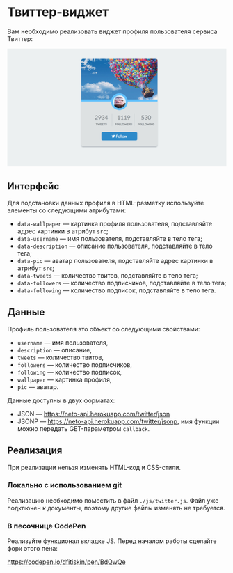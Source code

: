 Твиттер-виджет
===

Вам необходимо реализовать виджет профиля пользователя сервиса Твиттер:

![Твиттер](./res/preview.png)

## Интерфейс

Для подстановки данных профиля в HTML-разметку используйте элементы со следующими атрибутами:
- `data-wallpaper` — картинка профиля пользователя, подставляйте адрес картинки в атрибут `src`;
- `data-username` — имя пользователя, подставляйте в тело тега;
- `data-description` — описание пользователя, подставляйте в тело тега;
- `data-pic` — аватар пользователя, подставляйте адрес картинки в атрибут `src`;
- `data-tweets` — количество твитов, подставляйте в тело тега;
- `data-followers` — количество подписчиков, подставляйте в тело тега;
- `data-following` — количество подписок, подставляйте в тело тега.

## Данные

Профиль пользователя это объект со следующими свойствами:
- `username` — имя пользователя,
- `description` — описание,
- `tweets` — количество твитов,
- `followers` — количество подписчиков,
- `following` — количество подписок,
- `wallpaper` — картинка профиля,
- `pic` — аватар.

Данные доступны в двух форматах:
- JSON — https://neto-api.herokuapp.com/twitter/json
- JSONP — https://neto-api.herokuapp.com/twitter/jsonp, имя функции можно передать GET-параметром `callback`.

## Реализация

При реализации нельзя изменять HTML-код и CSS-стили.

### Локально с использованием git

Реализацию необходимо поместить в файл `./js/twitter.js`. Файл уже подключен к документы, поэтому другие файлы изменять не требуется.

### В песочнице CodePen

Реализуйте функционал вкладке JS. Перед началом работы сделайте форк этого пена:

https://codepen.io/dfitiskin/pen/BdQwQe
